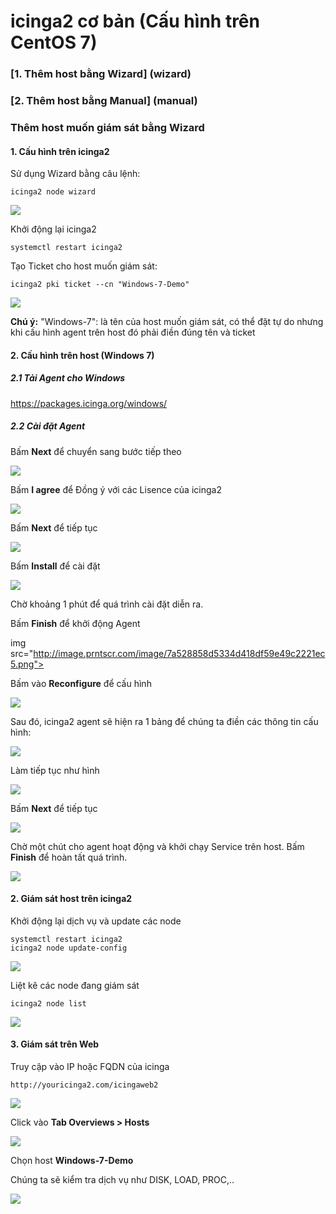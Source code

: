 # icinga2 cơ bản (Cấu hình trên CentOS 7)

### [1. Thêm host bằng Wizard] (wizard)
### [2. Thêm host bằng Manual] (manual)

<a name="wizard"></a>
### Thêm host muốn giám sát bằng Wizard

#### 1. Cấu hình trên icinga2

Sử dụng Wizard bằng câu lệnh:

```
icinga2 node wizard
```
<img src="http://image.prntscr.com/image/d40e8e726db9435e85c6a9ffed4d9ac3.png">

Khởi động lại icinga2

```
systemctl restart icinga2
```

Tạo Ticket cho host muốn giám sát:

```
icinga2 pki ticket --cn "Windows-7-Demo"
```

<img src="http://image.prntscr.com/image/1f5d3b2b69314194b682c6705a247908.png">


**Chú ý:** "Windows-7": là tên của host muốn giám sát, có thể đặt tự do nhưng khi cấu hình agent trên host đó phải điền đúng tên và ticket

#### 2. Cấu hình trên host (Windows 7)

##### 2.1 Tải Agent cho Windows

https://packages.icinga.org/windows/

##### 2.2 Cài đặt Agent

Bấm **Next** để chuyển sang bước tiếp theo

<img src="http://image.prntscr.com/image/d1b7bd5cd5a84683bf1c1fc09631cf08.png">

Bấm **I agree** để Đồng ý với các Lisence của icinga2

<img src="http://image.prntscr.com/image/510e0f572d25414cb00c3eceeb4ccfa0.png">

Bấm **Next** để tiếp tục

<img src="http://image.prntscr.com/image/510e0f572d25414cb00c3eceeb4ccfa0.png">

Bấm **Install** để cài đặt

<img src="http://image.prntscr.com/image/54917a17aa534da3a4df14e2eddfc3d7.png">

Chờ khoảng 1 phút để quá trình cài đặt diễn ra.

Bấm **Finish** để khởi động Agent

img src="http://image.prntscr.com/image/7a528858d5334d418df59e49c2221ec5.png">

Bấm vào **Reconfigure** để cấu hình

<img src="http://image.prntscr.com/image/24305faaada647468d6e58e7a8610f35.png">

Sau đó, icinga2 agent sẽ hiện ra 1 bảng để chúng ta điền các thông tin cấu hình:

<img src="http://image.prntscr.com/image/a45ccf561f3c49eb8ae4c5e5c9f606e5.png">

Làm tiếp tục như hình

<img src="http://image.prntscr.com/image/cd3e800aaa004d82be451d3130e50e77.png">

Bấm **Next** để tiếp tục

<img src="http://image.prntscr.com/image/edf9844830e04758bf872a4e6d565093.png">

Chờ một chút cho agent hoạt động và khởi chạy Service trên host. Bấm **Finish** để hoàn tất quá trình.

<img src="http://image.prntscr.com/image/e8b8215c79bb4e4a946caf95926c4d31.png">

#### 2. Giám sát host trên icinga2

Khởi động lại dịch vụ và update các node

```
systemctl restart icinga2
icinga2 node update-config
```
<img src="http://image.prntscr.com/image/ae04725c908644e09c99ccb0516c866c.png">

Liệt kê các node đang giám sát

```
icinga2 node list
```

<img src="http://image.prntscr.com/image/c787f0da70324d45a14112bc6356c8a3.png">

#### 3. Giám sát trên Web

Truy cập vào IP hoặc FQDN của icinga

`http://youricinga2.com/icingaweb2`

<img src="http://image.prntscr.com/image/ff41b50d159b4da780ed1166a4cb3ff4.png">

Click vào **Tab Overviews > Hosts**

<img src="http://image.prntscr.com/image/e33913525d3c4340b255399d8ac1c4ff.png">

Chọn host **Windows-7-Demo**

Chúng ta sẽ kiểm tra dịch vụ như DISK, LOAD, PROC,..


<img src="http://image.prntscr.com/image/0f479276da6c4d70ae4cb119cefcff1c.png">
